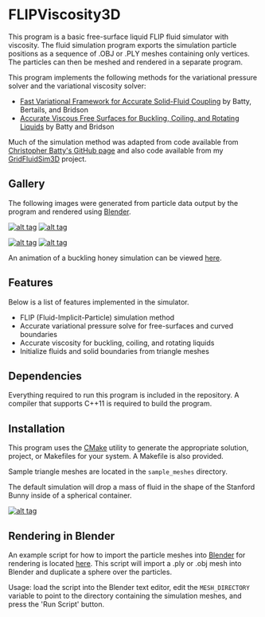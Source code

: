 # FLIPViscosity3D

This program is a basic free-surface liquid FLIP fluid simulator with viscosity. The fluid simulation program exports the simulation particle positions as a sequence of .OBJ or .PLY meshes containing only vertices. The particles can then be meshed and rendered in a separate program.

This program implements the following methods for the variational pressure solver and the variational viscosity solver:

* [Fast Variational Framework for Accurate Solid-Fluid Coupling](https://hal.archives-ouvertes.fr/file/index/docid/384725/filename/variationalFluids.pdf) by Batty, Bertails, and Bridson
* [Accurate Viscous Free Surfaces for Buckling, Coiling, and Rotating Liquids](https://cs.uwaterloo.ca/~c2batty/papers/BattyBridson08.pdf) by Batty and Bridson

Much of the simulation method was adapted from code available from [Christopher Batty's GitHub page](https://github.com/christopherbatty) and also code available from my [GridFluidSim3D](https://github.com/rlguy/GridFluidSim3D) project.

## Gallery

The following images were generated from particle data output by the program and rendered using [Blender](http://www.blender.org).

[![alt tag](http://i.imgur.com/EOgftEL.jpg)](http://i.imgur.com/R97LLa5.jpg) [![alt tag](http://i.imgur.com/K5OLqDj.jpg)](http://i.imgur.com/weVF42W.jpg)

[![alt tag](http://i.imgur.com/vivBTG0.jpg)](http://i.imgur.com/M2G2tm4.jpg) [![alt tag](http://i.imgur.com/7DnmSfm.jpg)](http://i.imgur.com/lkaoatu.jpg)

An animation of a buckling honey simulation can be viewed [here](https://www.youtube.com/watch?v=Oxsr4m-s3C8).

## Features
Below is a list of features implemented in the simulator.

* FLIP (Fluid-Implicit-Particle) simulation method
* Accurate variational pressure solve for free-surfaces and curved boundaries
* Accurate viscosity for buckling, coiling, and rotating liquids
* Initialize fluids and solid boundaries from triangle meshes

## Dependencies

Everything required to run this program is included in the repository. A compiler that supports C++11 is required to build the program.

## Installation

This program uses the [CMake](https://cmake.org/) utility to generate the appropriate solution, project, or Makefiles for your system. A Makefile is also provided.

Sample triangle meshes are located in the ```sample_meshes``` directory.

The default simulation will drop a mass of fluid in the shape of the Stanford Bunny inside of a spherical container.

[![alt tag](http://i.imgur.com/sRZi5bQ.jpg)](http://i.imgur.com/rRRnJXs.jpg)

## Rendering in Blender

An example script for how to import the particle meshes into [Blender](http://blender.org) for rendering is located [here](src/blender/render_particles.py). This script will import a .ply or .obj mesh into Blender and duplicate a sphere over the particles.

Usage: load the script into the Blender text editor, edit the ```MESH_DIRECTORY``` variable to point to the directory containing the simulation meshes, and press the 'Run Script' button.